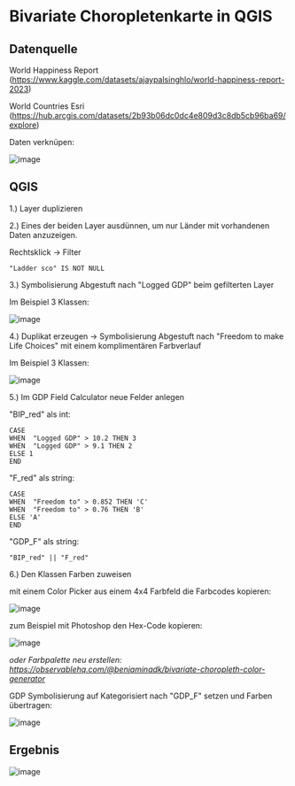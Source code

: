 # Bivariate Choropletenkarte in QGIS

## Datenquelle

World Happiness Report (https://www.kaggle.com/datasets/ajaypalsinghlo/world-happiness-report-2023)

World Countries Esri (https://hub.arcgis.com/datasets/2b93b06dc0dc4e809d3c8db5cb96ba69/explore)

Daten verknüpen:

![image](https://github.com/caaarlito/DTM/assets/134683878/b3760723-a272-4706-87b6-59231abd654b)

## QGIS

1.) Layer duplizieren

2.) Eines der beiden Layer ausdünnen, um nur Länder mit vorhandenen Daten anzuzeigen.

Rechtsklick -> Filter
```
"Ladder sco" IS NOT NULL
```

3.) Symbolisierung Abgestuft nach "Logged GDP" beim gefilterten Layer

Im Beispiel 3 Klassen:

![image](https://github.com/caaarlito/DTM/assets/134683878/e6a8773a-a1cc-4088-8ad1-fbafec95b9e0)

4.) Duplikat erzeugen -> Symbolisierung Abgestuft nach "Freedom to make Life Choices" mit einem komplimentären Farbverlauf

Im Beispiel 3 Klassen:

![image](https://github.com/caaarlito/DTM/assets/134683878/cc49b70e-4d5e-472b-81ba-83d583f23fef)

5.) Im GDP Field Calculator neue Felder anlegen

"BIP_red" als int:
```
CASE 
WHEN  "Logged GDP" > 10.2 THEN 3
WHEN  "Logged GDP" > 9.1 THEN 2
ELSE 1 
END
```

"F_red" als string: 
```
CASE
WHEN  "Freedom to" > 0.852 THEN 'C'
WHEN  "Freedom to" > 0.76 THEN 'B'
ELSE 'A'
END
```

"GDP_F" als string:
```
"BIP_red" || "F_red"
```

6.) Den Klassen Farben zuweisen

mit einem Color Picker aus einem 4x4 Farbfeld die Farbcodes kopieren:

![image](https://github.com/caaarlito/DTM/assets/134683878/1a03f13a-9fd2-4641-895d-efbf7330f6fe)

zum Beispiel mit Photoshop den Hex-Code kopieren:

![image](https://github.com/caaarlito/DTM/assets/134683878/8e7522d6-cfbc-411c-996a-5d4ce152fac5)

*oder Farbpalette neu erstellen: https://observablehq.com/@benjaminadk/bivariate-choropleth-color-generator*

GDP Symbolisierung auf Kategorisiert nach "GDP_F" setzen und Farben übertragen:

![image](https://github.com/caaarlito/DTM/assets/134683878/73f2d3c4-505f-4bc0-bcfc-0009703e270a)

## Ergebnis

![image](https://github.com/caaarlito/DTM/assets/134683878/f074e7b9-020e-466a-9e43-36713dfce95e)

